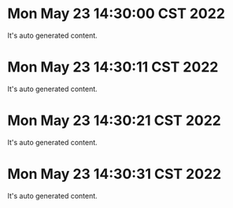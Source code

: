 # Mon May 23 14:30:00 CST 2022
  It's auto generated content.
# Mon May 23 14:30:11 CST 2022
  It's auto generated content.
# Mon May 23 14:30:21 CST 2022
  It's auto generated content.
# Mon May 23 14:30:31 CST 2022
  It's auto generated content.
